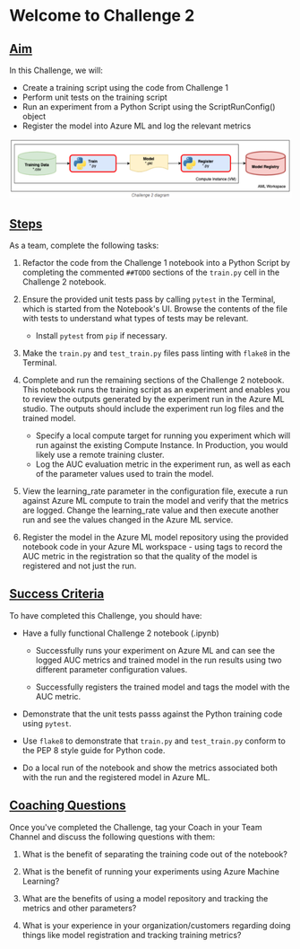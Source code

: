 # Welcome to Challenge 2


## <u> Aim </u>


In this Challenge, we will:

- Create a training script using the code from Challenge 1
- Perform unit tests on the training script
- Run an experiment from a Python Script using the ScriptRunConfig() object
- Register the model into Azure ML and log the relevant metrics

!['Challenge 2 Architecture'](/Challenge2/images/challenge2architecture.PNG)

## <u> Steps </u>

As a team, complete the following tasks:

1. Refactor the code from the Challenge 1 notebook into a Python Script by completing the commented `##TODO` sections of the `train.py` cell in the Challenge 2 notebook.

1. Ensure the provided unit tests pass by calling `pytest` in the Terminal, which is started from the Notebook's UI. Browse the contents of the file with tests to understand what types of tests may be relevant.

    - Install `pytest` from `pip` if necessary.

1. Make the `train.py` and `test_train.py` files pass linting with `flake8` in the Terminal.

1. Complete and run the remaining sections of the Challenge 2 notebook. This notebook runs the training script as an experiment and enables you to review the outputs generated by the experiment run in the Azure ML studio. The outputs should include the experiment run log files and the trained model.

    - Specify a local compute target for running you experiment which will run against the existing Compute Instance. In Production, you would likely use a remote training cluster.
    - Log the AUC evaluation metric in the experiment run, as well as each of the parameter values used to train the model.

1. View the learning_rate parameter in the configuration file, execute a run against Azure ML compute to train the model and verify that the metrics are logged. Change the learning_rate value and then execute another run and see the values changed in the Azure ML service.

1. Register the model in the Azure ML model repository using the provided notebook code in your Azure ML workspace - using tags to record the AUC metric in the registration so that the quality of the model is registered and not just the run.


## <u> Success Criteria </u>  

To have completed this Challenge, you should have:  

- Have a fully functional Challenge 2 notebook (.ipynb)

    - Successfully runs your experiment on Azure ML and can see the logged AUC metrics and trained model in the run results using two different parameter configuration values.

    - Successfully registers the trained model and tags the model with the AUC metric.

- Demonstrate that the unit tests passs against the Python training code using `pytest`.

- Use `flake8` to demonstrate that `train.py` and `test_train.py` conform to the PEP 8 style guide for Python code.

- Do a local run of the notebook and show the metrics associated both with the run and the registered model in Azure ML.


## <u> Coaching Questions </u>

Once you've completed the Challenge, tag your Coach in your Team Channel and discuss the following questions with them:

1. What is the benefit of separating the training code out of the notebook?

1. What is the benefit of running your experiments using Azure Machine Learning?

1. What are the benefits of using a model repository and tracking the metrics and other parameters?

1. What is your experience in your organization/customers regarding doing things like model registration and tracking training metrics?